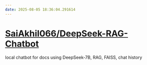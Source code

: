 ```yaml
---
date: 2025-08-05 18:36:04.291614
---
```


# [SaiAkhil066/DeepSeek-RAG-Chatbot](https://github.com/SaiAkhil066/DeepSeek-RAG-Chatbot)

local chatbot for docs using DeepSeek-7B, RAG, FAISS, chat history